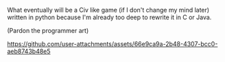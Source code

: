 What eventually will be a Civ like game (if I don't change my mind later) written in python because I'm already too deep to rewrite it in C or Java.

(Pardon the programmer art)



https://github.com/user-attachments/assets/66e9ca9a-2b48-4307-bcc0-aeb8743b48e5
